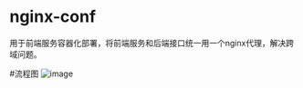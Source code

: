 # nginx-conf

用于前端服务容器化部署，将前端服务和后端接口统一用一个nginx代理，解决跨域问题。

#流程图
![image](https://user-images.githubusercontent.com/28054451/161005175-08800fca-ae50-4c40-a66d-0711bcbc00a7.png)
